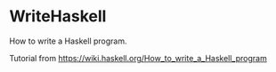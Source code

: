 # WriteHaskell
How to write a Haskell program.

Tutorial from https://wiki.haskell.org/How_to_write_a_Haskell_program

